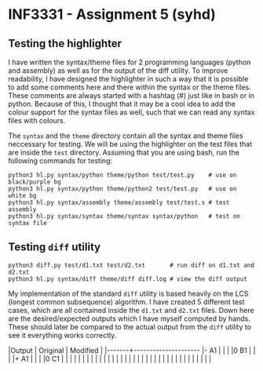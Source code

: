 INF3331 - Assignment 5 (syhd)
=============================

Testing the highlighter
-----------------------

I have written the syntax/theme files for 2 programming languages (python and
assembly) as well as for the output of the diff utility. To improve readability, 
I have designed the highlighter in such a way that it is possible to add some
comments here and there within the syntax or the theme files. These comments are 
always started with a hashtag (#) just like in bash or in python. Because of 
this, I thought that it may be a cool idea to add the colour support for the 
syntax files as well, such that we can read any syntax files with colours.

The `syntax` and the `theme` directory contain all the syntax and theme files
neccessary for testing. We will be using the highlighter on the test files that
are inside the `test` directory. Assuming that you are using bash, run the
following commands for testing:

```shell
python3 hl.py syntax/python theme/python test/test.py    # use on black/purple bg
python3 hl.py syntax/python theme/python2 test/test.py   # use on white bg
python3 hl.py syntax/assembly theme/assembly test/test.s # test assembly
python3 hl.py syntax/syntax theme/syntax syntax/python   # test on syntax file
```

Testing ```diff``` utility
--------------------------

```shell
python3 diff.py test/d1.txt test/d2.txt       # run diff on d1.txt and d2.txt
python3 hl.py syntax/diff theme/diff diff.log # view the diff output
```

My implementation of the standard ```diff``` utility is based heavily on the
LCS (longest common subsequence) algorithm. I have created 5 different test
cases, which are all contained inside the ```d1.txt``` and ```d2.txt``` files.
Down here are the desired/expected outputs which I have myself computed by
hands. These should later be compared to the actual output from the ```diff``` 
utility to see it everything works correctly.

|Output | Original | Modified |
|-------+---------------------
|- A1   |        |        |
|0 B1   |        |        |
|+ A1   |        |        |
|0 C1   |        |        |
   |        |        |
   |        |        |
   |        |        |
   |        |        |
   |        |        |
   |        |        |
   |        |        |
   |        |        |
   |        |        |
   |        |        |
   |        |        |
